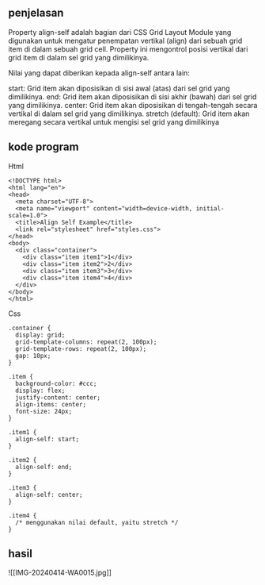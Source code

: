 ## penjelasan
Property align-self adalah bagian dari CSS Grid Layout Module yang digunakan untuk mengatur penempatan vertikal (align) dari sebuah grid item di dalam sebuah grid cell. Property ini mengontrol posisi vertikal dari grid item di dalam sel grid yang dimilikinya.

Nilai yang dapat diberikan kepada align-self antara lain:

start: Grid item akan diposisikan di sisi awal (atas) dari sel grid yang dimilikinya.
end: Grid item akan diposisikan di sisi akhir (bawah) dari sel grid yang dimilikinya.
center: Grid item akan diposisikan di tengah-tengah secara vertikal di dalam sel grid yang dimilikinya.
stretch (default): Grid item akan meregang secara vertikal untuk mengisi sel grid yang dimilikinya
## kode program
Html
```
<!DOCTYPE html>
<html lang="en">
<head>
  <meta charset="UTF-8">
  <meta name="viewport" content="width=device-width, initial-scale=1.0">
  <title>Align Self Example</title>
  <link rel="stylesheet" href="styles.css">
</head>
<body>
  <div class="container">
    <div class="item item1">1</div>
    <div class="item item2">2</div>
    <div class="item item3">3</div>
    <div class="item item4">4</div>
  </div>
</body>
</html>
```
Css
```
.container {
  display: grid;
  grid-template-columns: repeat(2, 100px);
  grid-template-rows: repeat(2, 100px);
  gap: 10px;
}

.item {
  background-color: #ccc;
  display: flex;
  justify-content: center;
  align-items: center;
  font-size: 24px;
}

.item1 {
  align-self: start;
}

.item2 {
  align-self: end;
}

.item3 {
  align-self: center;
}

.item4 {
  /* menggunakan nilai default, yaitu stretch */
}
```
## hasil

![[IMG-20240414-WA0015.jpg]]
